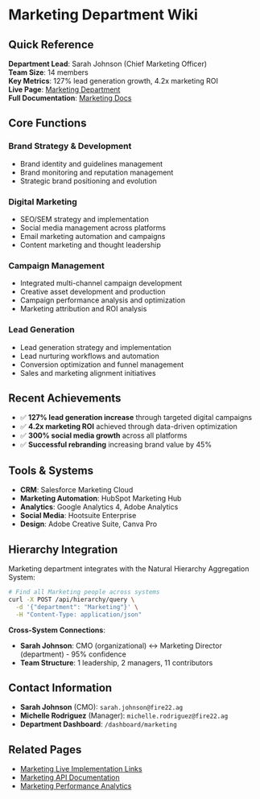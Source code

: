 # Marketing Department Wiki

## Quick Reference

**Department Lead**: Sarah Johnson (Chief Marketing Officer)  
**Team Size**: 14 members  
**Key Metrics**: 127% lead generation growth, 4.2x marketing ROI  
**Live Page**:
[Marketing Department](../../src/departments/marketing-department.html)  
**Full Documentation**: [Marketing Docs](../../docs/departments/marketing.md)

## Core Functions

### Brand Strategy & Development

- Brand identity and guidelines management
- Brand monitoring and reputation management
- Strategic brand positioning and evolution

### Digital Marketing

- SEO/SEM strategy and implementation
- Social media management across platforms
- Email marketing automation and campaigns
- Content marketing and thought leadership

### Campaign Management

- Integrated multi-channel campaign development
- Creative asset development and production
- Campaign performance analysis and optimization
- Marketing attribution and ROI analysis

### Lead Generation

- Lead generation strategy and implementation
- Lead nurturing workflows and automation
- Conversion optimization and funnel management
- Sales and marketing alignment initiatives

## Recent Achievements

- ✅ **127% lead generation increase** through targeted digital campaigns
- ✅ **4.2x marketing ROI** achieved through data-driven optimization
- ✅ **300% social media growth** across all platforms
- ✅ **Successful rebranding** increasing brand value by 45%

## Tools & Systems

- **CRM**: Salesforce Marketing Cloud
- **Marketing Automation**: HubSpot Marketing Hub
- **Analytics**: Google Analytics 4, Adobe Analytics
- **Social Media**: Hootsuite Enterprise
- **Design**: Adobe Creative Suite, Canva Pro

## Hierarchy Integration

Marketing department integrates with the Natural Hierarchy Aggregation System:

```bash
# Find all Marketing people across systems
curl -X POST /api/hierarchy/query \
  -d '{"department": "Marketing"}' \
  -H "Content-Type: application/json"
```

**Cross-System Connections**:

- **Sarah Johnson**: CMO (organizational) ↔ Marketing Director (department) -
  95% confidence
- **Team Structure**: 1 leadership, 2 managers, 11 contributors

## Contact Information

- **Sarah Johnson** (CMO): `sarah.johnson@fire22.ag`
- **Michelle Rodriguez** (Manager): `michelle.rodriguez@fire22.ag`
- **Department Dashboard**: `/dashboard/marketing`

## Related Pages

- [Marketing Live Implementation Links](../../src/departments/marketing-department.html#implementation-links)
- [Marketing API Documentation](../../../crystal-clear-architecture/docs/api/marketing-endpoints.md)
- [Marketing Performance Analytics](../../src/analytics/marketing.html)
